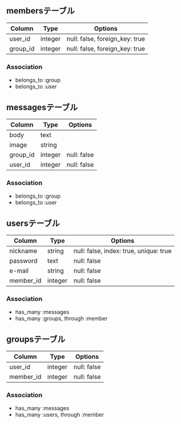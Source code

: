 ## membersテーブル

|Column|Type|Options|
|------|----|-------|
|user_id|integer|null: false, foreign_key: true|
|group_id|integer|null: false, foreign_key: true|

### Association
- belongs_to :group
- belongs_to :user

## messagesテーブル

|Column|Type|Options|
|------|----|-------|
|body|text||
|image|string||
|group_id|integer|null: false|
|user_id|integer|null: false|

### Association
- belongs_to :group
- belongs_to :user

##  usersテーブル

|Column|Type|Options|
|------|----|-------|
|nickname|string|null: false, index: true, unique: true|
|password|text|null: false|
|e-mail|string|null: false|
|member_id|integer|null: false|

### Association
- has_many :messages
- has_many :groups, through :member

##  groupsテーブル

|Column|Type|Options|
|------|----|-------|
|user_id|integer|null: false|
|member_id|integer|null: false|


### Association
- has_many :messages
- has_many :users, through :member
